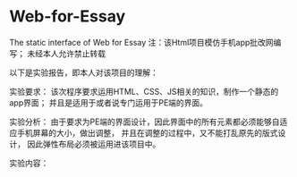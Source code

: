 # Web-for-Essay
The static interface of Web for Essay
注：该Html项目模仿手机app批改网编写；
未经本人允许禁止转载



以下是实验报告，即本人对该项目的理解：

实验要求：
该次程序要求运用HTML、CSS、JS相关的知识，制作一个静态的app界面；
并且是适用于或者说专门运用于PE端的界面。

实验分析：
由于要求为PE端的界面设计，因此界面中的所有元素都必须能够自适应手机屏幕的大小，做出调整，
并且在调整的过程中，又不能打乱原先的版式设计，
因此弹性布局必须被运用进该项目中。

实验内容：
